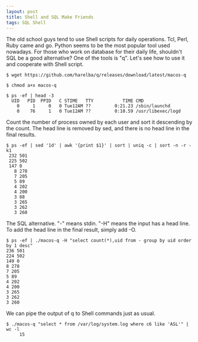 ```yaml
---
layout: post
title: Shell and SQL Make Friends
tags: SQL Shell
---
```


The old school guys tend to use Shell scripts for daily operations. Tcl, Perl, Ruby
came and go. Python seems to be the most popular tool used nowadays. For those who
work on database for their daily life, shouldn't SQL be a good alternative? One of 
the tools is "q". Let's see how to use it and cooperate with Shell script.

    $ wget https://github.com/harelba/q/releases/download/latest/macos-q
    
    $ chmod a+x macos-q 
    
    $ ps -ef | head -3
      UID   PID  PPID   C STIME   TTY           TIME CMD
        0     1     0   0 Tue12AM ??         0:21.23 /sbin/launchd
        0    76     1   0 Tue12AM ??         0:10.59 /usr/libexec/logd

Count the number of process owned by each user and sort it descending by the count.
The head line is removed by sed, and there is no head line in the final results.

    $ ps -ef | sed '1d' | awk '{print $1}' | sort | uniq -c | sort -n -r -k1
     232 501
     225 502
     147 0
       8 278
       7 205
       5 89
       4 202
       4 200
       3 88
       3 265
       3 262
       3 260

The SQL alternative. "-" means stdin. "-H" means the input has a head line. To add 
the head line in the final result, simply add -O.

    $ ps -ef | ./macos-q -H "select count(*),uid from - group by uid order by 1 desc"
    236 501
    224 502
    149 0
    8 278
    7 205
    5 89
    4 202
    4 200
    3 265
    3 262
    3 260

We can pipe the output of q to Shell commands just as usual.

    $ ./macos-q "select * from /var/log/system.log where c6 like 'ASL'" | wc -l
         15



